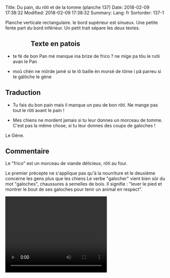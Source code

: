Title: Du pain, du rôti et de la tomme (planche 137)
Date: 2018-02-09 17:38:32
Modified: 2018-02-09 17:38:32
Summary: 
Lang: fr
Sortorder: 137-1

Planche verticale rectangulaire. le bord supérieur est sinueux. Une petite fente part du bord inférieur. Un petit trait sépare les deux textes.
<figure class="image-block" style="float: left;">
  <img alt="" src="{static}/images/planche_137.png">
  <figcaption style="max-width: 218px"></figcaption>
</figure>


## Texte en patois
- te fé de bon Pan mé manque ina brize de frico ?  ne mige pa tôu le  rutii avan le Pan

- moû chèn ne môrde jamé si te lô baille èn morsé de tôme i pâ parreu si te gàlôche 		  le  gène

## Traduction
- Tu fais du bon pain mais il manque un peu de bon rôti. Ne mange pas tout le rôti avant le pain !

- Mes chiens ne mordent jamais si tu leur donnes un morceau de tomme. C'est pas la même chose, si tu leur donnes des coups de galoches !



Le Gène.

## Commentaire
Le "frico" est un morceau de viande délicieux, rôti au four.

Le premier précepte ne s'applique pas qu'à la nourriture et le deuxième concerne les gens plus que les chiens
Le verbe "galocher" vient bien sûr du mot "galoches", chaussures à semelles de bois. Il signifie : "lever le pied et montrer le bout de ses galoches pour tenir un animal en respect".



<video width="320" height="240" controls>
  <source src="https://d1njpgd0ygatdn.cloudfront.net/video_137.mp4" type="video/mp4">
</video>
